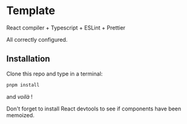 # Template

React compiler + Typescript + ESLint + Prettier

All correctly configured.

## Installation

Clone this repo and type in a terminal:
```sh
pnpm install
```
and *voilà* !

Don't forget to install React devtools to see if components have been memoized.